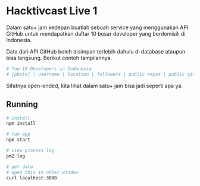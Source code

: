 # Hacktivcast Live 1

Dalam satu+ jam kedepan buatlah sebuah service yang menggunakan API GitHub untuk mendapatkan daftar 10 besar developer yang berdomisili di Indonesia.

Data dari API GitHub boleh disimpan terlebih dahulu di database ataupun bisa langsung. Berikut contoh tampilannya.

```sh
# Top 10 Developers in Indonesia
# [photo] | username | location | followers | public repos | public gists
```

Sifatnya open-ended, kita lihat dalam satu+ jam bisa jadi seperti apa ya.

## Running

```sh
# install
npm install

# run app
npm start

# view process log
pm2 log

# get data
# open this in other window
curl localhost:3000
```
